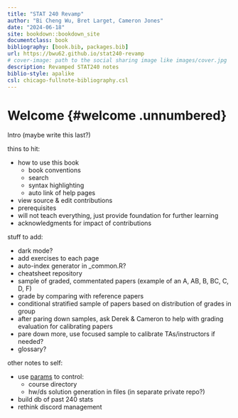 ```yaml
--- 
title: "STAT 240 Revamp"
author: "Bi Cheng Wu, Bret Larget, Cameron Jones"
date: "2024-06-18"
site: bookdown::bookdown_site
documentclass: book
bibliography: [book.bib, packages.bib]
url: https://bwu62.github.io/stat240-revamp
# cover-image: path to the social sharing image like images/cover.jpg
description: Revamped STAT240 notes
biblio-style: apalike
csl: chicago-fullnote-bibliography.csl
---
```



# Welcome {#welcome .unnumbered}


Intro (maybe write this last?)

thins to hit:

- how to use this book
  - book conventions
  - search
  - syntax highlighting
  - auto link of help pages
- view source & edit contributions
- prerequisites
- will not teach everything, just provide foundation for further learning
- acknowledgments for impact of contributions


stuff to add:

- dark mode?
- add exercises to each page
- auto-index generator in _common.R?
- cheatsheet repository
- sample of graded, commentated papers (example of an A, AB, B, BC, C, D, F)
- grade by comparing with reference papers
- conditional stratified sample of papers based on distribution of grades in group
- after paring down samples, ask Derek & Cameron to help with grading evaluation for calibrating papers
- pare down more, use focused sample to calibrate TAs/instructors if needed?
- glossary?


other notes to self:

- use [params](https://bookdown.org/yihui/rmarkdown/params-declare.html) to control:
  - course directory
  - hw/ds solution generation in files (in separate private repo?)
- build db of past 240 stats
- rethink discord management



